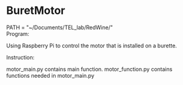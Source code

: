 # BuretMotor
PATH = "~/Documents/TEL_lab/RedWine/"  
Program:

  Using Raspberry Pi to control the motor that is installed on a burette.
  
Instruction:

  motor_main.py contains main function.
  motor_function.py contains functions needed in motor_main.py
